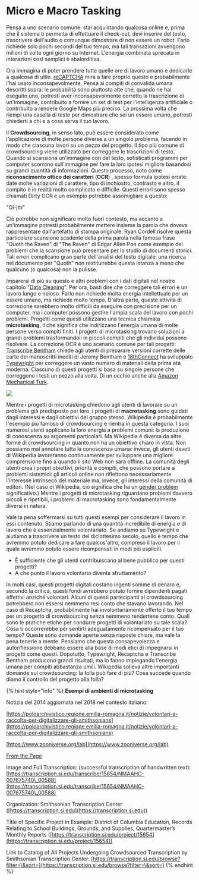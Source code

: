 # Micro e Macro Tasking

Pensa a uno scenario comune: stai acquistando qualcosa online e, prima che il sistema ti permetta di effettuare il check-out, devi inserire del testo, trascrivere dell'audio o comunque dimostrare di non essere un robot. Farlo richiede solo pochi secondi del tuo tempo, ma tali transazioni avvengono milioni di volte ogni giorno su Internet. L'energia combinata sprecata in interazioni così semplici è sbalorditiva.

Ora immagina di poter prendere tutte quelle ore di lavoro umano e dedicarle a qualcosa di utile. [reCAPTCHA](https://www.google.com/recaptcha/about/) mira a fare proprio questo e probabilmente l'hai usato inconsapevolmente. Pensa ai compiti di convalida umana descritti sopra: le probabilità sono piuttosto alte che, quando ne hai eseguito uno, potresti aver inconsapevolmente corretto la trascrizione di un'immagine, contribuito a fornire un set di test per l'intelligenza artificiale o contribuito a rendere Google Maps più preciso. La prossima volta che riempi una casella di testo per dimostrare che sei un essere umano, potresti chiederti a chi e a cosa serva il tuo lavoro.

Il **Crowdsourcing**, in senso lato, può essere considerato come l'applicazione di molte persone diverse a un singolo problema, facendo in modo che ciascuna lavori su un pezzo del progetto. Il tipo più comune di crowdsourcing viene utilizzato per correggere le trascrizioni di testo. Quando si scansiona un'immagine con del testo, sofisticati programmi per computer scorrono sull'immagine per fare la loro ipotesi migliore basandosi su grandi quantità di informazioni. Questo processo, noto come **riconoscimento ottico dei caratteri** (**OCR**) , spesso formula ipotesi errate: date molte variazioni di carattere, tipo di inchiostro, contrasto e altro, il compito è in realtà molto complicato e difficile. Questi errori sono spesso chiamati Dirty OCR e un esempio potrebbe assomigliare a questo:

"Qi-jtb"

Ciò potrebbe non significare molto fuori contesto, ma accanto a un'immagine potresti probabilmente mettere insieme la parola che doveva rappresentare dall'artefatto di stampa originale. Ryan Cordell risolve questa particolare scansione scadente della prima parola nella famosa frase "Quoth the Raven" di "The Raven" di Edgar Allen Poe come esempio dei problemi che la scansione può presentare per lo studio di documenti storici. Tali errori complicano gran parte dell'analisi del testo digitale: una ricerca nel documento per "Quoth" non restituirebbe questa istanza a meno che qualcuno (o qualcosa) non la pulisse.

Imparerai di più su questo e altri problemi con i dati digitali nel nostro capitolo "[Data Cleaning](../data-cleaning.md)". Per ora, basti dire che correggere tali errori è un lavoro lungo e noioso. Farlo non richiede molta energia intellettuale per un essere umano, ma richiede molto tempo. D'altra parte, queste attività di correzione sarebbero molto difficili da eseguire con precisione per un computer, ma i computer possono gestire l'ampia scala del lavoro con pochi problemi. Progetti come questi utilizzano una tecnica chiamata **microtasking**, il che significa che indirizzano l'energia umana di molte persone verso compiti finiti. I progetti di microtasking trovano soluzioni a grandi problemi trasformandoli in piccoli compiti che gli individui possono risolvere. La correzione OCR è uno scenario comune per tali progetti: [Transcribe Bentham](http://blogs.ucl.ac.uk/transcribe-bentham/) chiede agli utenti di preparare versioni corrette delle carte dei manoscritti inediti di Jeremy Bentham e [18thConnect](http://www.18thconnect.org) ha sviluppato [Typewright](http://www.18thconnect.org/typewright/documents)  per correggere un vasto numero di materiali della prima età moderna. Ciascuno di questi progetti si basa su singole persone che correggono i testi un pezzo alla volta. Di un occhio anche alla [Amazon Mechanical Turk](https://www.mturk.com).

![](../.gitbook/assets/screenshot-www.mturk.com-2022.03.16-16\_14\_04.png)

Mentre i progetti di microtasking chiedono agli utenti di lavorare su un problema già predisposto per loro, i progetti di **macrotasking** sono guidati dagli interessi e dagli obiettivi del gruppo stesso. Wikipedia è probabilmente l'esempio più famoso di crowdsourcing e rientra in questa categoria. I suoi numerosi utenti applicano la loro energia a problemi comuni: la produzione di conoscenza su argomenti particolari. Ma Wikipedia è diversa da altre forme di crowdsourcing in quanto non ha un obiettivo chiaro in vista. Non possiamo mai annotare tutta la conoscenza umana: invece, gli utenti devoti di Wikipedia lavoreranno continuamente per sviluppare una migliore comprensione fino a quando il sito Web non sarà offline. La comunità degli utenti crea i propri obiettivi, priorità e compiti, che possono portare a problemi sistemici: gli articoli online non riflettono necessariamente l'interesse intrinseco del materiale ma, invece, gli interessi della comunità di editori. (Nel caso di Wikipedia, ciò significa che ha un [gender problem](https://www.insidehighered.com/blogs/library-babel-fish/woes-wikipedia) significativo.) Mentre i progetti di microtasking riguardano problemi davvero piccoli e ripetibili, i problemi di macrotasking sono fondamentalmente diversi in natura.&#x20;

Vale la pena soffermarsi su tutti questi esempi per considerare il lavoro in essi contenuto. Stiamo parlando di una quantità incredibile di energia e di lavoro che è essenzialmente volontariato. Se andiamo su Typewright e aiutiamo a trascrivere un testo del diciottesimo secolo, quello è tempo che avremmo potuto dedicare a fare qualcos'altro, compreso il lavoro per il quale avremmo potuto essere ricompensati in modi più espliciti.

* È sufficiente che gli utenti contribuiscano al bene pubblico per questi progetti?
* A che punto il lavoro volontario diventa sfruttamento?&#x20;

In molti casi, questi progetti digitali costano ingenti somme di denaro e, secondo la critica, questi fondi avrebbero potuto fornire dipendenti pagati effettivi anziché volontari. Alcuni di questi partecipanti al crowdsourcing potrebbero non essersi nemmeno resi conto che stavano lavorando. Nel caso di Recaptcha, probabilmente hai involontariamente offerto il tuo tempo per un progetto di crowdsourcing senza nemmeno rendertene conto. Quali sono le pratiche etiche per condurre progetti di volontariato su tale scala? Cosa ti occorrerebbe per sentirti adeguatamente ricompensato per il tuo tempo? Queste sono domande aperte senza risposte chiare, ma vale la pena tenerle a mente. Pensiamo che questa consapevolezza e autoriflessione debbano essere alla base di modi etici di impegnarsi in progetti come questi. Dopotutto, Typewright, Recaptcha e Transcribe Bentham producono grandi risultati, ma lo fanno impiegando l'energia umana per compiti abbastanza umili. Wikipedia solleva altre importanti domande sul crowdsourcing: la folla può fare di più? Cosa succede quando diamo il controllo del progetto alla folla?

{% hint style="info" %}
**Esempi di ambienti di microtasking**&#x20;

Notizia del 2014 aggiornata nel 2018 nel contesto italiano:&#x20;

[https://poloarchivistico.regione.emilia-romagna.it/notizie/volontari-a-raccolta-per-digitalizzare-gli-smithsonians](https://poloarchivistico.regione.emilia-romagna.it/notizie/volontari-a-raccolta-per-digitalizzare-gli-smithsonians)

[https://www.zooniverse.org/lab](https://www.zooniverse.org/lab)

[From the Page](https://fromthepage.com)

Image and Full Transcription: (successful transcription of handwritten text): [https://transcription.si.edu/transcribe/15654/NMAAHC-007675740\_00588](https://transcription.si.edu/transcribe/15654/NMAAHC-007675740\_00588)

Organization: Smithsonian Transcription Center ([https://transcription.si.edu](https://transcription.si.edu))

Title of Specific Project in Example: District of Columbia Education, Records Relating to School Buildings, Grounds, and Supplies, Quartermaster’s Monthly Reports ([https://transcription.si.edu/project/15654](https://transcription.si.edu/project/15654))

Link to Catalog of All Projects Undergoing Crowdsourced Transcription by Smithsonian Transcription Center: [https://transcription.si.edu/browse?filter=\&sort=](https://transcription.si.edu/browse?filter=\&sort=)
{% endhint %}
